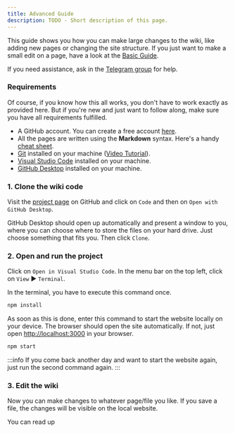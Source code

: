 ```yaml
---
title: Advanced Guide
description: TODO - Short description of this page.
---
```


This guide shows you how you can make large changes to the wiki, like adding new pages or changing the site structure. If you just want to make a small edit on a page, have a look at the [Basic Guide](./Contribute.md).

If you need assistance, ask in the [Telegram group](https://t.me/defichain_wiki) for help.

### Requirements

Of course, if you know how this all works, you don't have to work exactly as provided here. But if you're new and just want to follow along, make sure you have all requirements fulfilled.

- A GitHub account. You can create a free account [here](https://github.com/join).
- All the pages are written using the **Markdown** syntax. Here's a handy [cheat sheet](https://www.markdownguide.org/cheat-sheet/).
- [Git](https://git-scm.com/downloads) installed on your machine ([Video Tutorial](https://www.youtube.com/watch?v=F02LEVYEmQw)).
- [Visual Studio Code](https://code.visualstudio.com/download) installed on your machine.
- [GitHub Desktop](https://desktop.github.com/) installed on your machine.

### 1. Clone the wiki code

Visit the [project page](https://github.com/0ptim/DeFiChainWiki) on GitHub and click on `Code` and then on `Open with GitHub Desktop`.

GitHub Desktop should open up automatically and present a window to you, where you can choose where to store the files on your hard drive. Just choose something that fits you. Then click `Clone`.

### 2. Open and run the project

Click on `Open in Visual Studio Code`. In the menu bar on the top left, click on `View` ▶ `Terminal`.

In the terminal, you have to execute this command once.

```bash
npm install
```

As soon as this is done, enter this command to start the website locally on your device. The browser should open the site automatically. If not, just open [http://localhost:3000](http://localhost:3000/) in your browser.

```bash
npm start
```

:::info
If you come back another day and want to start the website again, just run the second command again.
:::

### 3. Edit the wiki

Now you can make changes to whatever page/file you like. If you save a file, the changes will be visible on the local website.

You can read up
